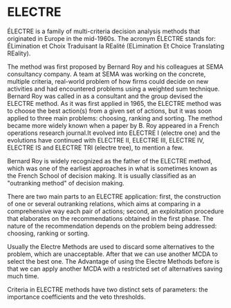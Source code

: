 # ELECTRE

ÉLECTRE is a family of multi-criteria decision analysis methods that originated in Europe in the mid-1960s. The acronym ÉLECTRE stands for: ÉLimination et Choix Traduisant la REalité (ELimination Et Choice Translating REality).

The method was first proposed by Bernard Roy and his colleagues at SEMA consultancy company. A team at SEMA was working on the concrete, multiple criteria, real-world problem of how firms could decide on new activities and had encountered problems using a weighted sum technique. Bernard Roy was called in as a consultant and the group devised the ELECTRE method. As it was first applied in 1965, the ELECTRE method was to choose the best action(s) from a given set of actions, but it was soon applied to three main problems: choosing, ranking and sorting. The method became more widely known when a paper by B. Roy appeared in a French operations research journal.It evolved into ELECTRE I (electre one) and the evolutions have continued with ELECTRE II, ELECTRE III, ELECTRE IV, ELECTRE IS and ELECTRE TRI (electre tree), to mention a few.

Bernard Roy is widely recognized as the father of the ELECTRE method, which was one of the earliest approaches in what is sometimes known as the French School of decision making. It is usually classified as an "outranking method" of decision making.

There are two main parts to an ELECTRE application: first, the construction of one or several outranking relations, which aims at comparing in a comprehensive way each pair of actions; second, an exploitation procedure that elaborates on the recommendations obtained in the first phase. The nature of the recommendation depends on the problem being addressed: choosing, ranking or sorting.

Usually the Electre Methods are used to discard some alternatives to the problem, which are unacceptable. After that we can use another MCDA to select the best one. The Advantage of using the Electre Methods before is that we can apply another MCDA with a restricted set of alternatives saving much time.

Criteria in ELECTRE methods have two distinct sets of parameters: the importance coefficients and the veto thresholds.
